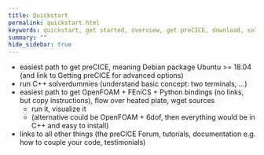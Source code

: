 ```yaml
---
title: Quickstart
permalink: quickstart.html
keywords: quickstart, get started, overview, get preCICE, download, solverdummies, bindings, link
summary: ""
hide_sidebar: true
---
```


* easiest path to get preCICE, meaning Debian package Ubuntu >= 18.04 (and link to Getting preCICE for advanced options)
* run C++ solverdummies (understand basic concept: two terminals, ...)
* easiest path to get OpenFOAM + FEniCS + Python bindings (no links, but copy instructions), flow over heated plate, wget sources 
    * run it, visualize it
    * (alternative could be OpenFOAM + 6dof, then everything would be in C++ and easy to install)
* links to all other things (the preCICE Forum, tutorials, documentation e.g. how to couple your code, testimonials)

